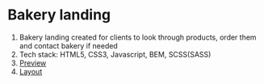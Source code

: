# Bakery landing
1. Bakery landing created for clients to look through products, order them and contact bakery if needed
2. Tech stack: HTML5, CSS3, Javascript, BEM, SCSS(SASS)
3. [Preview](https://lovelydrug.github.io/bakery-landing/)
4. [Layout](https://www.figma.com/file/dY3izAm0Vspsmra4lQWQIP/Bakerlab_FE-students)

